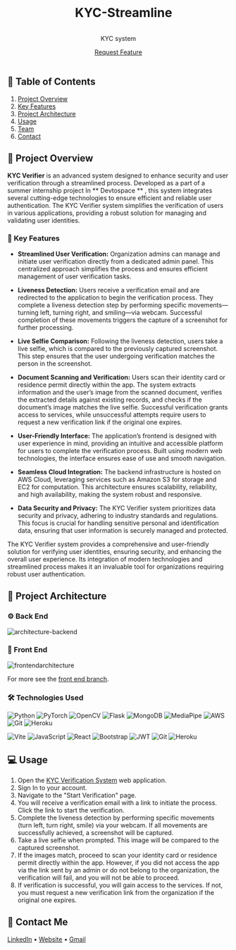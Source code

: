 <div align="center">
  <div id="user-content-toc">
    <ul>
      <summary><h1 style="display: inline-block;">KYC-Streamline</h1></summary>
    </ul>
  </div>
  
  <p>KYC system</p>
    <a href="https://github.com/Hamagistral/TeethSeg/issues" target="_blank">Request Feature</a>
</div>
<br>

## 📝 Table of Contents

1. [ Project Overview ](#introduction)
2. [ Key Features ](#features)
3. [ Project Architecture ](#arch)
4. [ Usage ](#usage)
5. [ Team ](#team)
6. [ Contact ](#contact)

<a name="introduction"></a>
## 🔬 Project Overview

**KYC Verifier** is an advanced system designed to enhance security and user verification through a streamlined process. Developed as a part of a summer internship project In ** Devtospace ** , this system integrates several cutting-edge technologies to ensure efficient and reliable user authentication. The KYC Verifier system simplifies the verification of users in various applications, providing a robust solution for managing and validating user identities.

### 🔌 Key Features

- **Streamlined User Verification:** Organization admins can manage and initiate user verification directly from a dedicated admin panel. This centralized approach simplifies the process and ensures efficient management of user verification tasks.

- **Liveness Detection:** Users receive a verification email and are redirected to the application to begin the verification process. They complete a liveness detection step by performing specific movements—turning left, turning right, and smiling—via webcam. Successful completion of these movements triggers the capture of a screenshot for further processing.

- **Live Selfie Comparison:** Following the liveness detection, users take a live selfie, which is compared to the previously captured screenshot. This step ensures that the user undergoing verification matches the person in the screenshot.

- **Document Scanning and Verification:** Users scan their identity card or residence permit directly within the app. The system extracts information and the user’s image from the scanned document, verifies the extracted details against existing records, and checks if the document’s image matches the live selfie. Successful verification grants access to services, while unsuccessful attempts require users to request a new verification link if the original one expires.

- **User-Friendly Interface:** The application’s frontend is designed with user experience in mind, providing an intuitive and accessible platform for users to complete the verification process. Built using modern web technologies, the interface ensures ease of use and smooth navigation.

- **Seamless Cloud Integration:** The backend infrastructure is hosted on AWS Cloud, leveraging services such as Amazon S3 for storage and EC2 for computation. This architecture ensures scalability, reliability, and high availability, making the system robust and responsive.

- **Data Security and Privacy:** The KYC Verifier system prioritizes data security and privacy, adhering to industry standards and regulations. This focus is crucial for handling sensitive personal and identification data, ensuring that user information is securely managed and protected.


The KYC Verifier system provides a comprehensive and user-friendly solution for verifying user identities, ensuring security, and enhancing the overall user experience. Its integration of modern technologies and streamlined process makes it an invaluable tool for organizations requiring robust user authentication.

<a name="arch"></a>
## 📝 Project Architecture

### ⚙️ Back End

![architecture-backend](https://github.com/Hamagistral/TeethSeg/assets/66017329/3eddbe6e-1afb-4a52-8128-006367c0d670)

### 🎨 Front End

![frontendarchitecture](https://github.com/Hamagistral/TeethSeg/assets/66017329/2fb117b5-8dc9-4ac6-a9f0-7f7a2a15e122)

For more see the [front end branch](https://github.com/Hamagistral/TeethSeg/tree/frontend).

### 🛠️ Technologies Used

![Python](https://img.shields.io/badge/python-3670A0?style=for-the-badge&logo=python&logoColor=ffdd54)
![PyTorch](https://img.shields.io/badge/PyTorch-%23EE4C2C.svg?style=for-the-badge&logo=PyTorch&logoColor=white)
![OpenCV](https://img.shields.io/badge/OpenCV-%23000000.svg?style=for-the-badge&logo=opencv&logoColor=white)
![Flask](https://img.shields.io/badge/Flask-%23000000.svg?style=for-the-badge&logo=flask&logoColor=white)
![MongoDB](https://img.shields.io/badge/MongoDB-%2347A248.svg?style=for-the-badge&logo=mongodb&logoColor=white)
![MediaPipe](https://img.shields.io/badge/MediaPipe-%2347A248.svg?style=for-the-badge&logo=mediapipe&logoColor=white)
![AWS](https://img.shields.io/badge/AWS-%23FF9900.svg?style=for-the-badge&logo=amazon-aws&logoColor=white)
![Git](https://img.shields.io/badge/Git-%23F05032.svg?style=for-the-badge&logo=git&logoColor=white)
![Heroku](https://img.shields.io/badge/Heroku-%23430098.svg?style=for-the-badge&logo=heroku&logoColor=white)

![Vite](https://img.shields.io/badge/vite-%23646CFF.svg?style=for-the-badge&logo=vite&logoColor=white)
![JavaScript](https://img.shields.io/badge/javascript-%23323330.svg?style=for-the-badge&logo=javascript&logoColor=%23F7DF1E)
![React](https://img.shields.io/badge/react-%2320232a.svg?style=for-the-badge&logo=react&logoColor=%2361DAFB)
![Bootstrap](https://img.shields.io/badge/Bootstrap-%23563D7C.svg?style=for-the-badge&logo=bootstrap&logoColor=white)
![JWT](https://img.shields.io/badge/JWT-%232F6C8F.svg?style=for-the-badge&logo=json-web-tokens&logoColor=white)
![Git](https://img.shields.io/badge/Git-%23F05032.svg?style=for-the-badge&logo=git&logoColor=white)
![Heroku](https://img.shields.io/badge/Heroku-%23430098.svg?style=for-the-badge&logo=heroku&logoColor=white)

<a name="usage"></a>
## 💻 Usage

1. Open the [KYC Verification System](https://kyc-frontend-c55789bd2cfd.herokuapp.com/) web application.
2. Sign In to your account.
3. Navigate to the "Start Verification" page.
4. You will receive a verification email with a link to initiate the process. Click the link to start the verification.
5. Complete the liveness detection by performing specific movements (turn left, turn right, smile) via your webcam. If all movements are successfully achieved, a screenshot will be captured.
6. Take a live selfie when prompted. This image will be compared to the captured screenshot.
7. If the images match, proceed to scan your identity card or residence permit directly within the app. However, if you did not access the app via the link sent by an admin or do not belong to the organization, the verification will fail, and you will not be able to proceed.
8. If verification is successful, you will gain access to the services. If not, you must request a new verification link from the organization if the original one expires.
<a name="team"></a>

<a name="contact"></a>
## 📨 Contact Me

[LinkedIn](https://www.linkedin.com/in/ibtissam-ech-chaibi/) •
[Website](https://ibtissamportfolio.netlify.app/) •
[Gmail](hamza.echchaibi@gmail.com)
